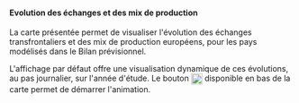#### Evolution des échanges et des mix de production

La carte présentée permet de visualiser l'évolution des échanges transfrontaliers et des mix de production européens, pour les pays modélisés dans le Bilan prévisionnel.  

L'affichage par défaut offre une visualisation dynamique de ces évolutions, au pas journalier, sur l'année d'étude. Le bouton <img src="img/bouton_lecture.png" width="20" style="vertical-align:top"/> disponible en bas de la carte permet de démarrer l'animation.
